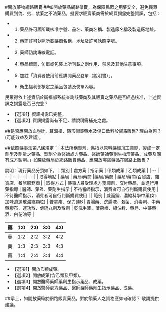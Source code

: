 #開放藥物網路販賣
##如開放藥品網路販賣，為保障民眾之用藥安全，避免民眾購買到偽、劣、禁藥之不法藥品，擬要求販賣藥商需於網頁揭露完整資訊，包括：
- 1.	藥品許可證所載核准字號、品名、藥商名稱、製造廠名稱及製造廠地址。
- 2.	藥商許可執照所載藥商名稱、地址及許可執照字號。
- 3.	藥師諮詢專線電話。
- 4.	藥品標籤、仿單或包裝上所刊載之副作用、禁忌及其他注意事項。
- 5.	加註「消費者使用前應詳閱藥品仿單（說明書）」。
- 6.	衛生福利部核定之藥品包裝及仿單內容。


民眾得依上述資訊於衛福部系統查詢該藥商及其販賣之藥品是否經過核准，上述資訊之揭露是否已完整？
- 【選項1】資訊揭露已完整。
- 【選項2】資訊揭露尚有不足，請說明需補充之處。

##是否應開放血壓計、耳溫槍、隱形眼鏡藥水及傷口敷料於網路販售? 理由為何 ? (可能效益及建議)。

##依照藥事法第八條規定：「本法所稱製劑，係指以原料藥經加工調製，製成一定劑型及劑量之藥品。製劑分為醫師處方藥品、醫師藥師藥劑生指示藥品、成藥及固有成方製劑。」如開放藥局於網路販賣藥品，應開放哪些藥品在網路上販售？


說明：現行藥品分類如下。
| 類別 | 處方藥 | 指示藥 | 甲類成藥 | 乙類成藥 |
| -- | -- | -- | -- | -- |
| 取得地點 | 藥局 | 藥局/藥商 |藥局/藥商 | 藥局/藥商/百貨店、雜貨店、餐旅服務商 |
| 取得方式 | 藥事人員受理處方箋調劑、交付藥品，並進行用藥指導 | 醫師、藥師、藥劑生指示 | 不待醫師指示，消費者可自行判斷購買使用 | 不待醫師指示，消費者可自行判斷購買使用 |
| 範例 | 威而鋼、濃縮科學中藥(如:加味逍遙散濃縮顆粒) | 普拿疼、保力達B | 胃腸藥、浣腸液、殺菌、消毒劑、中藥藥膠布、運功散、傳統丸劑及散劑 | 乾洗手液、薄荷棒、綠油精、藥皂、中藥藥酒、白花油等 |

| 藥| 1:0 | 2:0 | 3:0 | 4:0 |
| -- | -- | -- | -- | -- |
| 藥 | 1:2 | 2:2 | 3:2 | 4:2 |
| 藥 | 1:3 | 2:3 | 3:3 | 4:3 |
| 藥 | 1:4 | 2:4 | 3:4 | 4:4 |






- 【選項1】開放乙類成藥。
- 【選項2】開放成藥(含乙類及甲類)。
- 【選項3】開放醫師藥師藥劑生指示藥品、成藥。
- 【選項4】開放醫師處方藥品、醫師藥師藥劑生指示藥品、成藥。

##承上，如開放藥局於網路販賣藥品，對於領藥人之資格應如何確認？
敬請提供建議。


